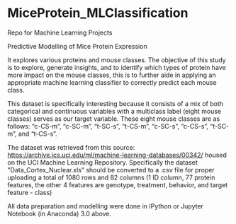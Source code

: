 # MiceProtein_MLClassification
Repo for Machine Learning Projects

Predictive Modelling of Mice Protein Expression 

It explores various proteins and mouse classes. The objective of this study is to explore, generate insights,
and to identify which types of protein have more impact on the mouse classes, this is to further aide in applying an appropriate machine learning classifier to correctly predict each mouse class.

This dataset is specifically interesting because it consists of a mix of both categorical and continuous variables with a multiclass label (eight mouse classes) serves as our target variable.
These eight mouse classes are as follows: “c-CS-m”, “c-SC-m”, “t-SC-s”, “t-CS-m”, “c-SC-s”, “c-CS-s”, “t-SC-m”, and “t-CS-s”. 

The dataset was retrieved from this source: https://archive.ics.uci.edu/ml/machine-learning-databases/00342/ housed on the UCI Machine Learning Repository. 
Specifically the dataset "Data_Cortex_Nuclear.xls" should be converted to a .csv file for proper uploading a total of 1080 rows and 82 columns (1 ID column, 77 protein features, the other 4 features are genotype, treatment, behavior, and target feature - class)

All data preparation and modelling were done in IPython or Jupyter Notebook (in Anaconda) 3.0 above. 

